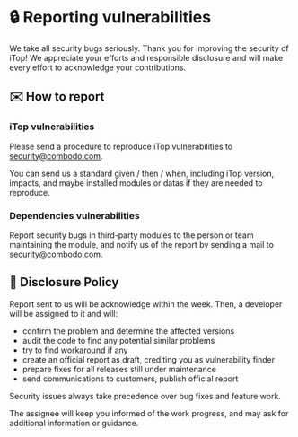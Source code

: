 # 🔒 Reporting vulnerabilities

We take all security bugs seriously. Thank you for improving the security of iTop! We appreciate your efforts and
responsible disclosure and will make every effort to acknowledge your contributions.


## ✉️ How to report

### iTop vulnerabilities
Please send a procedure to reproduce iTop vulnerabilities to security@combodo.com.

You can send us a standard given / then / when, including iTop version, impacts, and maybe installed modules or datas if they are needed to reproduce.

### Dependencies vulnerabilities
Report security bugs in third-party modules to the person or team maintaining the module, and notify us of the report by sending a mail to security@combodo.com.



## 📆 Disclosure Policy

Report sent to us will be acknowledge within the week. Then, a developer will be assigned to it and will:

* confirm the problem and determine the affected versions
* audit the code to find any potential similar problems
* try to find workaround if any
* create an official report as draft, crediting you as vulnerability finder
* prepare fixes for all releases still under maintenance
* send communications to customers, publish official report

Security issues always take precedence over bug fixes and feature work.

The assignee will keep you informed of the work progress, and may ask for additional information or guidance.
